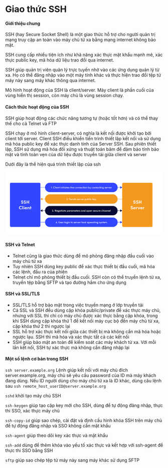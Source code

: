 # Giao thức SSH

#### Giới thiệu chung

SSH (hay Secure Socket Shell) là một giao thức hỗ trợ cho người quản trị mạng truy cập an toàn vào máy chủ từ xa bằng mạng internet không bảo mật.

SSH cung cấp nhiều tiện ích như khả năng xác thực mật khẩu mạnh mẽ, xác thực public key, mã hóa dữ liệu trao đổi qua internet.

SSH giúp quản trị viên quản lý trực tuyến nhờ vào các ứng dụng quản lý từ xa. Họ có thể đăng nhập vào một máy tính khác và thực hiện trao đổi tệp từ máy này sang máy khác thông qua internet.

Mô hình hoạt động của SSH là client/server. Máy client là phần cuối của vùng hiển thị session, còn máy chủ là vùng session chạy.

#### Cách thức hoạt động của SSH

SSH giúp hoạt động các chức năng tương tự (hoặc tốt hơn) và có thể thay thế cho cả Telnet và FTP

SSH chạy ở mô hình client-server, có nghĩa là kết nối được khởi tạo bởi client tới server. Client SSH điều khiển tiến trình thiết lập kết nối và sử dụng mã hóa public key để xác thực danh tính của Server SSH. Sau phiên thiết lập, SSH sử dụng mã hóa đối xứng và thuật toán băm để đảm bảo tính bảo mật và tính toàn vẹn của dữ liệu được truyền tải giữa client và server

Dưới đây là thể hiện quá trình thiết lập của ssh

![](../images/ssh_protocol.png)

#### SSH và Telnet

- Telnet cũng là giao thức dùng để mô phỏng đăng nhập đầu cuối vào máy chủ từ xa
- Tuy nhiên SSH dùng key public để xác thực thiết bị đầu cuối, mã hóa các lệnh, đầu ra của phiên
- Telnet chỉ mô phỏng thiết bị đầu cuối. SSH còn có thể truyền lệnh từ xa, truyền tệp bằng SFTP và tạo đường hầm cho ứng dụng

#### SSH và SSL/TLS

-  SSL/TLS hỗ trợ bảo mật trong việc truyền mạng ở lớp truyền tải
- Cả SSL và SSH đều dùng cặp khóa public/private để xác thực máy chủ, nhưng với SSL thì chỉ có máy chủ được xác thực bằng cặp khóa, trong khi SSH dùng cặp khóa thứ 1 để kết nối máy cục bộ đến máy chủ từ xa, cặp khóa thứ 2 thì ngược lại
- SSL hỗ trợ xác thực kết nối giữa các thiết bị mà không cần mã hóa hoặc ngược lạu. SSH thì mã hóa và xác thực tất cả các kết nối
- SSH giúp bảo mật an toàn để kiểm soát các máy khách từ xa. Với mỗi lần kết nối, SSH tự xác thực mà không cần đăng nhập lại

#### Một số lệnh cơ bản trong SSH

```ssh server.example.org``` Lệnh giúp kết nối với máy chủ đích server.example.org, máy chủ sẽ yêu cầu password của ID mà máy khách đang dùng. Nếu ID người dùng cho máy chủ từ xa là ID khác, dùng câu lệnh sau ```ssh remote_host_userID@server.example.org```

```sshd``` khởi tạo máy chủ SSH

```ssh-keygen``` giúp tạo cặp key mới cho SSH, dùng để tự động đăng nhập, thực thi SSO, xác thực máy chủ

```ssh-copy-id``` giúp sao chép, cài đặt và định cấu hình khóa SSH trên máy chủ để tự động đăng nhập và SSO không cần mật khẩu

```ssh-agent``` giúp theo dõi key xác thực và mật khẩu

```ssh-add``` dùng để thêm khóa vào yếu tố xác thực và kết hợp với ssh-agent để thực thi SSO bằng SSH

```sftp``` giúp sao chép tệp từ máy này sang máy khác sử dụng SFTP
